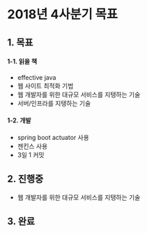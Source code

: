 # 2018년 4사분기 목표

## 1. 목표
#### 1-1. 읽을 책
- effective java
- 웹 사이트 최적화 기법
- 웹 개발자를 위한 대규모 서비스를 지탱하는 기술
- 서버/인프라를 지탱하는 기술

#### 1-2. 개발
- spring boot actuator 사용
- 젠킨스 사용
- 3일 1 커밋

## 2. 진행중
- 웹 개발자를 위한 대규모 서비스를 지탱하는 기술

## 3. 완료
